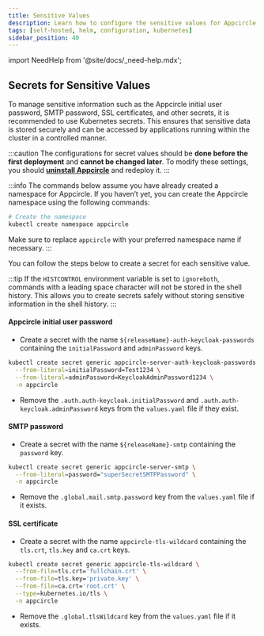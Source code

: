 ```yaml
---
title: Sensitive Values
description: Learn how to configure the sensitive values for Appcircle server Helm chart
tags: [self-hosted, helm, configuration, kubernetes]
sidebar_position: 40
---
```


import NeedHelp from '@site/docs/\_need-help.mdx';

## Secrets for Sensitive Values

To manage sensitive information such as the Appcircle initial user password, SMTP password, SSL certificates, and other secrets, it is recommended to use Kubernetes secrets. This ensures that sensitive data is stored securely and can be accessed by applications running within the cluster in a controlled manner.

:::caution
The configurations for secret values should be **done before the first deployment** and **cannot be changed later**. To modify these settings, you should **[uninstall Appcircle](/self-hosted-appcircle/install-server/helm-chart/uninstallation.md)** and redeploy it.
:::

:::info
The commands below assume you have already created a namespace for Appcircle. If you haven’t yet, you can create the Appcircle namespace using the following commands:

```bash
# Create the namespace
kubectl create namespace appcircle
```

Make sure to replace `appcircle` with your preferred namespace name if necessary.
:::

You can follow the steps below to create a secret for each sensitive value.

:::tip
If the `HISTCONTROL` environment variable is set to `ignoreboth`, commands with a leading space character will not be stored in the shell history. This allows you to create secrets safely without storing sensitive information in the shell history.
:::

#### Appcircle initial user password

- Create a secret with the name `${releaseName}-auth-keycloak-passwords` containing the `initialPassword` and `adminPassword` keys.

```bash
kubectl create secret generic appcircle-server-auth-keycloak-passwords \
  --from-literal=initialPassword=Test1234 \
  --from-literal=adminPassword=KeycloakAdminPassword1234 \
  -n appcircle
```

- Remove the `.auth.auth-keycloak.initialPassword` and `.auth.auth-keycloak.adminPassword` keys from the `values.yaml` file if they exist.

#### SMTP password

- Create a secret with the name `${releaseName}-smtp` containing the `password` key.

```bash
kubectl create secret generic appcircle-server-smtp \
  --from-literal=password="superSecretSMTPPassword" \
  -n appcircle
```

- Remove the `.global.mail.smtp.password` key from the `values.yaml` file if it exists.

#### SSL certificate

- Create a secret with the name `appcircle-tls-wildcard` containing the `tls.crt`, `tls.key` and `ca.crt` keys.

```bash
kubectl create secret generic appcircle-tls-wildcard \
  --from-file=tls.crt='fullchain.crt' \
  --from-file=tls.key='private.key' \
  --from-file=ca.crt='root.crt' \
  --type=kubernetes.io/tls \
  -n appcircle
```

- Remove the `.global.tlsWildcard` key from the `values.yaml` file if it exists.

<NeedHelp />